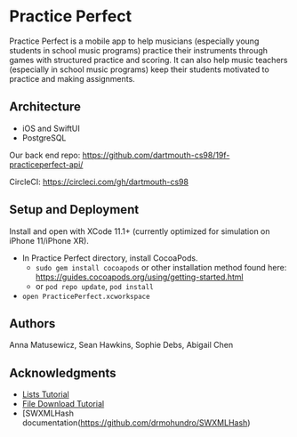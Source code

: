 # Practice Perfect

Practice Perfect is a mobile app to help musicians (especially young students in school music programs) practice their instruments through games with structured practice and scoring. It can also help music teachers (especially in school music programs) keep their students motivated to practice and making assignments.



## Architecture

* iOS and SwiftUI
* PostgreSQL

Our back end repo: https://github.com/dartmouth-cs98/19f-practiceperfect-api/

CircleCI: https://circleci.com/gh/dartmouth-cs98



## Setup and Deployment

Install and open with XCode 11.1+ (currently optimized for simulation on iPhone 11/iPhone XR).
* In Practice Perfect directory, install CocoaPods.
    * `sudo gem install cocoapods` or other installation method found here: https://guides.cocoapods.org/using/getting-started.html
    * or `pod repo update`, `pod install`
* `open PracticePerfect.xcworkspace`



## Authors

Anna Matusewicz, Sean Hawkins, Sophie Debs, Abigail Chen



## Acknowledgments
* [Lists Tutorial](https://developer.apple.com/tutorials/swiftui/building-lists-and-navigation)
* [File Download Tutorial](https://www.raywenderlich.com/3244963-urlsession-tutorial-getting-started)
* [SWXMLHash documentation(https://github.com/drmohundro/SWXMLHash)